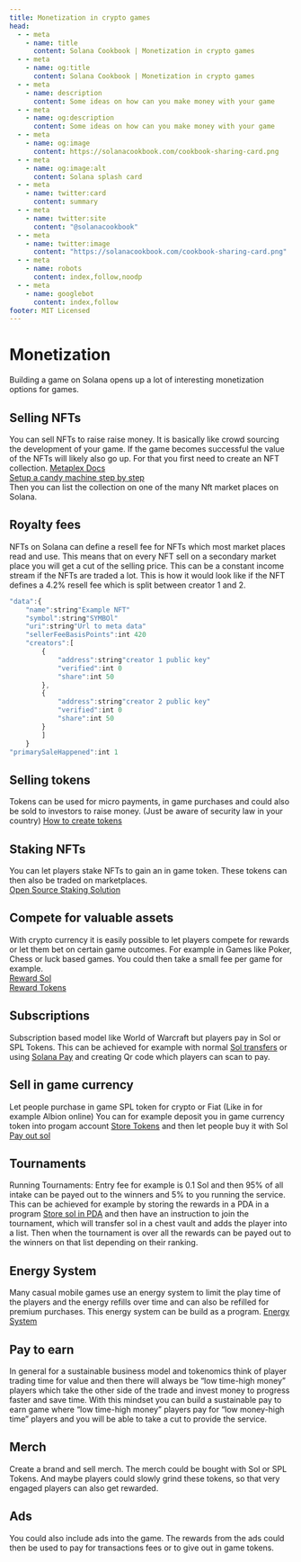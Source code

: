 ```yaml
---
title: Monetization in crypto games
head:
  - - meta
    - name: title
      content: Solana Cookbook | Monetization in crypto games
  - - meta
    - name: og:title
      content: Solana Cookbook | Monetization in crypto games
  - - meta
    - name: description
      content: Some ideas on how can you make money with your game
  - - meta
    - name: og:description
      content: Some ideas on how can you make money with your game
  - - meta
    - name: og:image
      content: https://solanacookbook.com/cookbook-sharing-card.png
  - - meta
    - name: og:image:alt
      content: Solana splash card
  - - meta
    - name: twitter:card
      content: summary
  - - meta
    - name: twitter:site
      content: "@solanacookbook"
  - - meta
    - name: twitter:image
      content: "https://solanacookbook.com/cookbook-sharing-card.png"
  - - meta
    - name: robots
      content: index,follow,noodp
  - - meta
    - name: googlebot
      content: index,follow
footer: MIT Licensed
---
```


# Monetization

Building a game on Solana opens up a lot of interesting monetization options for games.

## Selling NFTs 
You can sell NFTs to raise raise money. It is basically like crowd sourcing the development of your game. If the game becomes successful the value of the NFTs will likely also go up. For that you first need to create an NFT collection. 
[Metaplex Docs](https://docs.metaplex.com/)<br />
[Setup a candy machine step by step](https://youtu.be/0KHv1dMV8zU)<br />
Then you can list the collection on one of the many Nft market places on Solana. 

## Royalty fees
NFTs on Solana can define a resell fee for NFTs which most market places read and use. This means that on every NFT sell on a secondary market place you will get a cut of the selling price. This can be a constant income stream if the NFTs are traded a lot.
This is how it would look like if the NFT defines a 4.2% resell fee which is split between creator 1 and 2.

```js
"data":{
    "name":string"Example NFT"
    "symbol":string"SYMBOl"
    "uri":string"Url to meta data"
    "sellerFeeBasisPoints":int 420
    "creators":[
        {
            "address":string"creator 1 public key"
            "verified":int 0
            "share":int 50
        },
        {
            "address":string"creator 2 public key"
            "verified":int 0
            "share":int 50
        }
        ]
    }
"primarySaleHappened":int 1
```

## Selling tokens
Tokens can be used for micro payments, in game purchases and could also be sold to investors to raise money. (Just be aware of security law in your country)
[How to create tokens](./references/token)

## Staking NFTs
You can let players stake NFTs to gain an in game token. These tokens can then also be traded on marketplaces.<br/>
[Open Source Staking Solution](https://github.com/gemworks/gem-farm)

## Compete for valuable assets
With crypto currency it is easily possible to let players compete for rewards or let them bet on certain game outcomes. For example in Games like Poker, Chess or luck based games. You could then take a small fee per game for example.<br/>
[Reward Sol](./store-sol-in-pda) <br/>
[Reward Tokens](./interact-with-tokens)

## Subscriptions
Subscription based model like World of Warcraft but players pay in Sol or SPL Tokens. This can be achieved for example with normal [Sol transfers](./references/basic-transactions.html#how-to-send-sol) or using
[Solana Pay](https://solanapay.com/) and creating Qr code which players can scan to pay.

## Sell in game currency
Let people purchase in game SPL token for crypto or Fiat (Like in for example Albion online)
You can for example deposit you in game currency token into progam account [Store Tokens](./interact-with-tokens)
and then let people buy it with Sol [Pay out sol](./store-sol-in-pda)

## Tournaments
Running Tournaments: Entry fee for example is 0.1 Sol and then 95% of all intake can be payed out to the winners and 5% to you running the service. This can be achieved for example by storing the rewards in a PDA in a program [Store sol in PDA](./store-sol-in-pda) and then have an instruction to join the tournament, which will transfer sol in a chest vault and adds the player into a list. Then when the tournament is over all the rewards can be payed out to the winners on that list depending on their ranking. 

## Energy System
Many casual mobile games use an energy system to limit the play time of the players and the energy refills over time and can also be refilled for premium purchases. This energy system can be build as a program. [Energy System](./interact-with-tokens)

## Pay to earn
In general for a sustainable business model and tokenomics think of player trading time for value and then there will always be “low time-high money” players which take the other side of the trade and invest money to progress faster and save time. With this mindset you can build a sustainable pay to earn game where “low time-high money” players pay for “low money-high time” players and you will be able to take a cut to provide the service.

## Merch
Create a brand and sell merch. The merch could be bought with Sol or SPL Tokens. And maybe players could slowly grind these tokens, so that very engaged players can also get rewarded. 

## Ads
You could also include ads into the game. The rewards from the ads could then be used to pay for transactions fees or to give out in game tokens.

